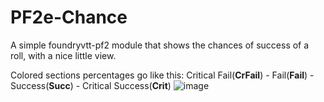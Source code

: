 # PF2e-Chance
A simple foundryvtt-pf2 module that shows the chances of success of a roll, with a nice little view.

Colored sections percentages go like this: Critical Fail(**CrFail**) - Fail(**Fail**) - Success(**Succ**) - Critical Success(**Crit**)
![image](https://github.com/scari08/pf2e-chance/blob/main/assets/example.webp)
